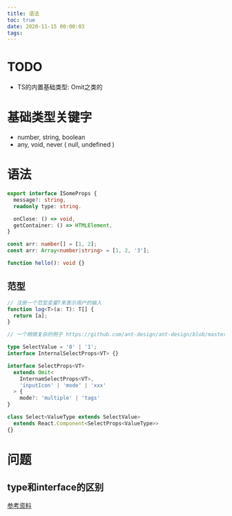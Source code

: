 ```yaml
---
title: 语法
toc: true
date: 2020-11-15 00:00:03
tags:
---
```


# TODO
* TS的内置基础类型: Omit之类的
  

# 基础类型关键字
* number, string, boolean
* any, void, never ( null, undefined )

# 语法
```typescript
export interface ISomeProps {
  message?: string,
  readonly type: string.

  onClose: () => void,
  getContainer: () => HTMLElement,
}

const arr: number[] = [1, 2];
const arr: Array<number|string> = [1, 2, '3'];

function hello(): void {}
```

## 范型
```typescript
// 注册一个范型变量T来表示用户的输入
function log<T>(a: T): T[] {
  return [a];
}
```

```typescript
// 一个稍微复杂的例子 https://github.com/ant-design/ant-design/blob/master/components/select/index.tsx#L35

type SelectValue = '0' | '1';
interface InternalSelectProps<VT> {}

interface SelectProps<VT>
  extends Omit<
    InternamSelectProps<VT>,
    'inputIcon' | 'mode' | 'xxx'
  > {
    mode?: 'multiple' | 'tags'
}

class Select<ValueType extends SelectValue>
  extends React.Component<SelectProps<ValueType>>
{}
```

# 问题
## type和interface的区别
[参考资料](https://juejin.im/post/6844903749501059085)
